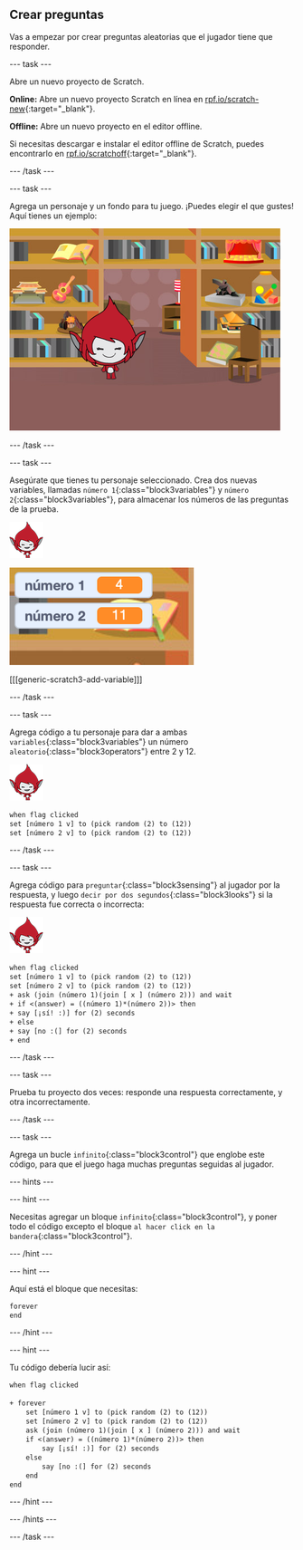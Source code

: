 ## Crear preguntas

Vas a empezar por crear preguntas aleatorias que el jugador tiene que responder.

--- task ---

Abre un nuevo proyecto de Scratch.

**Online:** Abre un nuevo proyecto Scratch en línea en [rpf.io/scratch-new](http://rpf.io/scratch-new){:target="_blank"}.

**Offline:** Abre un nuevo proyecto en el editor offline.

Si necesitas descargar e instalar el editor offline de Scratch, puedes encontrarlo en [rpf.io/scratchoff](http://rpf.io/scratchoff){:target="_blank"}.

--- /task ---

--- task ---

Agrega un personaje y un fondo para tu juego. ¡Puedes elegir el que gustes! Aquí tienes un ejemplo:

![captura de pantalla](images/brain-setting.png)

--- /task ---

--- task ---

Asegúrate que tienes tu personaje seleccionado. Crea dos nuevas variables, llamadas `número 1`{:class="block3variables"} y `número 2`{:class="block3variables"}, para almacenar los números de las preguntas de la prueba.

![captura de pantalla](images/giga-sprite.png)

![captura de pantalla](images/brain-variables.png)

[[[generic-scratch3-add-variable]]]

--- /task ---

--- task ---

Agrega código a tu personaje para dar a ambas `variables`{:class="block3variables"} un número `aleatorio`{:class="block3operators"} entre 2 y 12.

![captura de pantalla](images/giga-sprite.png)

```blocks3
when flag clicked
set [número 1 v] to (pick random (2) to (12))
set [número 2 v] to (pick random (2) to (12))
```

--- /task ---

--- task ---

Agrega código para `preguntar`{:class="block3sensing"} al jugador por la respuesta, y luego `decir por dos segundos`{:class="block3looks"} si la respuesta fue correcta o incorrecta:

![captura de pantalla](images/giga-sprite.png)

```blocks3
when flag clicked
set [número 1 v] to (pick random (2) to (12))
set [número 2 v] to (pick random (2) to (12))
+ ask (join (número 1)(join [ x ] (número 2))) and wait
+ if <(answer) = ((número 1)*(número 2))> then
+ say [¡sí! :)] for (2) seconds
+ else
+ say [no :(] for (2) seconds
+ end
```

--- /task ---

--- task ---

Prueba tu proyecto dos veces: responde una respuesta correctamente, y otra incorrectamente.

--- /task ---

--- task ---

Agrega un bucle `infinito`{:class="block3control"} que englobe este código, para que el juego haga muchas preguntas seguidas al jugador.

--- hints ---



--- hint ---

Necesitas agregar un bloque `infinito`{:class="block3control"}, y poner todo el código excepto el bloque `al hacer click en la bandera`{:class="block3control"}.

--- /hint ---

--- hint ---

Aquí está el bloque que necesitas:

```blocks3
forever
end
```

--- /hint ---

--- hint ---

Tu código debería lucir así:

```blocks3
when flag clicked

+ forever
    set [número 1 v] to (pick random (2) to (12))
    set [número 2 v] to (pick random (2) to (12))
    ask (join (número 1)(join [ x ] (número 2))) and wait
    if <(answer) = ((número 1)*(número 2))> then
        say [¡sí! :)] for (2) seconds
    else
        say [no :(] for (2) seconds
    end
end
```

--- /hint ---

--- /hints ---

--- /task ---

